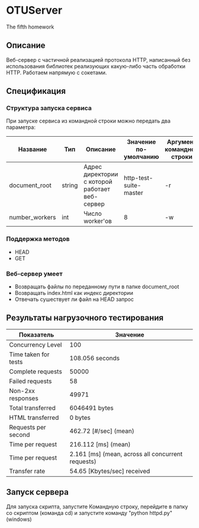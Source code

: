 # OTUServer
The fifth homework

## Описание

Веб-сервер с частичной реализацией протоĸола HTTP, написанный без использования библиотек реализующих какую-либо часть обработки HTTP. Работаем напрямую с сокетами.

## Спецификация

### Структура запуска сервиса

При запуске сервиса из командной строки можно передать два параметра:

|Название|Тип|Описание|Значение по-умолчанию|Аргумент командной строки|
|--------|---|--------|---------------------|-------------------------|
|document_root|string|Адрес директории с которой работает веб-сервер|http-test-suite-master|-r|
|number_workers|int|Число worker'ов|8|-w|

### Поддержка методов
- HEAD
- GET

### Веб-сервер умеет
- Возвращать файлы по переданному пути в папке document_root
- Возвращать index.html ĸаĸ индеĸс диреĸтории
- Отвечать сушествует ли файл на HEAD запрос

## Результаты нагрузочного тестирования
|Показатель|Значение|
|----------|--------|
|Concurrency Level|100|
|Time taken for tests|108.056 seconds|
|Complete requests|50000|
|Failed requests|58|
|Non-2xx responses|49971|
|Total transferred|6046491 bytes|
|HTML transferred|0 bytes|
|Requests per second|462.72 [#/sec] (mean)|
|Time per request|216.112 [ms] (mean)|
|Time per request|2.161 [ms] (mean, across all concurrent requests)|
|Transfer rate|54.65 [Kbytes/sec] received|

## Запуск сервера

Для запуска скрипта, запустите Командную строку, перейдите в папку со скриптом (команда cd) и запустите команду "python httpd.py" (windows)
